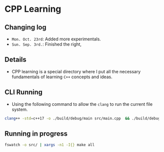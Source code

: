 # CPP Learning

## Changing log

- `Mon. Oct. 23rd`: Added more experimentals.
- `Sun. Sep. 3rd.`: Finished the right,

## Details

- CPP learning is a special directory where I put all the necessary fundamentals
  of learning `C++` concepts and ideas.

## CLI Running

- Using the following command to allow the `clang` to run the current file
  system.

```sh
clang++ -std=c++17 -o ./build/debug/main src/main.cpp  && ./build/debug/main
```

## Running in progress

```sh
fswatch -o src/ | xargs -n1 -I{} make all
```
